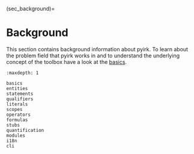 (sec_background)=
# Background

This section contains background information about pyirk.
To learn about the problem field that pyirk works in and to understand the underlying concept of the toolbox have a look
at the [basics](basics.md).




```{toctree}
:maxdepth: 1

basics
entities
statements
qualifiers
literals
scopes
operators
formulas
stubs
quantification
modules
i18n
cli
```
